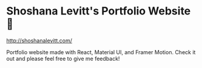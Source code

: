 # Shoshana Levitt's Portfolio Website 🎨

http://shoshanalevitt.com/

Portfolio website made with React, Material UI, and Framer Motion. Check it out and please feel free to give me feedback!